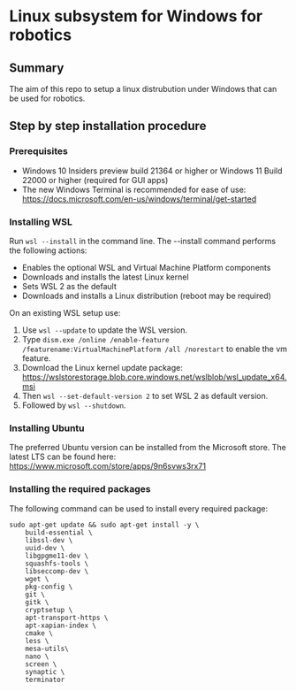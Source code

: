 # Linux subsystem for Windows for robotics
## Summary
The aim of this repo to setup a linux distrubution under Windows that can be used for robotics.

## Step by step installation procedure
### Prerequisites
* Windows 10 Insiders preview build 21364 or higher or Windows 11 Build 22000 or higher (required for GUI apps)
* The new Windows Terminal is recommended for ease of use: https://docs.microsoft.com/en-us/windows/terminal/get-started

### Installing WSL
Run `wsl --install` in the command line. The --install command performs the following actions:
* Enables the optional WSL and Virtual Machine Platform components
* Downloads and installs the latest Linux kernel
* Sets WSL 2 as the default
* Downloads and installs a Linux distribution (reboot may be required)

On an existing WSL setup use: 
1. Use `wsl --update` to update the WSL version.
2. Type `dism.exe /online /enable-feature /featurename:VirtualMachinePlatform /all /norestart` to enable the vm feature.
3. Download the Linux kernel update package: https://wslstorestorage.blob.core.windows.net/wslblob/wsl_update_x64.msi
4. Then `wsl --set-default-version 2` to set WSL 2 as default version.
5. Followed by `wsl --shutdown`.

### Installing Ubuntu
The preferred Ubuntu version can be installed from the Microsoft store. The latest LTS can be found here: https://www.microsoft.com/store/apps/9n6svws3rx71

### Installing the required packages
The following command can be used to install every required package:
```
sudo apt-get update && sudo apt-get install -y \
    build-essential \
    libssl-dev \
    uuid-dev \
    libgpgme11-dev \
    squashfs-tools \
    libseccomp-dev \
    wget \
    pkg-config \
    git \
    gitk \
    cryptsetup \
    apt-transport-https \
    apt-xapian-index \
    cmake \
    less \
    mesa-utils\
    nano \
    screen \
    synaptic \
    terminator    
```

